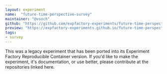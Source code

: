 ```yaml
---
layout: experiment
name:  "future-time-perspective-survey"
maintainer: "@vsoch"
github: "https://github.com/expfactory-experiments/future-time-perspective-survey"
preview: "https://expfactory-experiments.github.io/future-time-perspective-survey"
tags:
- survey
---
```


This was a legacy experiment that has been ported into its Experiment Factory Reproducible Container version. If you'd like to make the experiment, it's documentation, or use better, please contribute at the repositories linked here.
